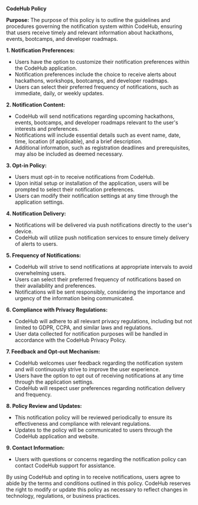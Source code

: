 **CodeHub Policy**

**Purpose:**
The purpose of this policy is to outline the guidelines and procedures governing the notification system within CodeHub, ensuring that users receive timely and relevant information about hackathons, events, bootcamps, and developer roadmaps.

**1. Notification Preferences:**
- Users have the option to customize their notification preferences within the CodeHub application.
- Notification preferences include the choice to receive alerts about hackathons, workshops, bootcamps, and developer roadmaps.
- Users can select their preferred frequency of notifications, such as immediate, daily, or weekly updates.

**2. Notification Content:**
- CodeHub will send notifications regarding upcoming hackathons, events, bootcamps, and developer roadmaps relevant to the user's interests and preferences.
- Notifications will include essential details such as event name, date, time, location (if applicable), and a brief description.
- Additional information, such as registration deadlines and prerequisites, may also be included as deemed necessary.

**3. Opt-in Policy:**
- Users must opt-in to receive notifications from CodeHub.
- Upon initial setup or installation of the application, users will be prompted to select their notification preferences.
- Users can modify their notification settings at any time through the application settings.

**4. Notification Delivery:**
- Notifications will be delivered via push notifications directly to the user's device.
- CodeHub will utilize push notification services to ensure timely delivery of alerts to users.

**5. Frequency of Notifications:**
- CodeHub will strive to send notifications at appropriate intervals to avoid overwhelming users.
- Users can select their preferred frequency of notifications based on their availability and preferences.
- Notifications will be sent responsibly, considering the importance and urgency of the information being communicated.

**6. Compliance with Privacy Regulations:**
- CodeHub will adhere to all relevant privacy regulations, including but not limited to GDPR, CCPA, and similar laws and regulations.
- User data collected for notification purposes will be handled in accordance with the CodeHub Privacy Policy.

**7. Feedback and Opt-out Mechanism:**
- CodeHub welcomes user feedback regarding the notification system and will continuously strive to improve the user experience.
- Users have the option to opt out of receiving notifications at any time through the application settings.
- CodeHub will respect user preferences regarding notification delivery and frequency.

**8. Policy Review and Updates:**
- This notification policy will be reviewed periodically to ensure its effectiveness and compliance with relevant regulations.
- Updates to the policy will be communicated to users through the CodeHub application and website.

**9. Contact Information:**
- Users with questions or concerns regarding the notification policy can contact CodeHub support for assistance.

By using CodeHub and opting in to receive notifications, users agree to abide by the terms and conditions outlined in this policy. CodeHub reserves the right to modify or update this policy as necessary to reflect changes in technology, regulations, or business practices.